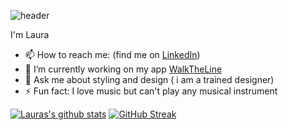 ![header](https://capsule-render.vercel.app/api?type=slice&color=auto&height=200&section=header&text=Hi%20there!&animation=fadeIn&fontAlign=80&fontAlignY=35)

I'm Laura
- 📫 How to reach me: (find me on [LinkedIn](https://www.linkedin.com/in/lauravikanis/))
- 🔭 I’m currently working on my app [WalkTheLine](https://github.com/lauravikanis/WalkTheLine)
- 💬 Ask me about styling and design ( i am a trained designer)
- ⚡ Fun fact: I love music but can't play any musical instrument

[![Lauras's github stats](https://github-readme-stats.vercel.app/api?username=lauravikanis&show_icons=true&hide=stars)](https://github.com/anuraghazra/github-readme-stats)
[![GitHub Streak](https://github-readme-streak-stats.herokuapp.com/?user=lauravikanis&theme=default)](https://github.com/DenverCoder1/github-readme-streak-stats)

<!--
**lauravikanis/lauravikanis** is a ✨ _special_ ✨ repository because its `README.md` (this file) appears on your GitHub profile.

Here are some ideas to get you started:


- 👯 I’m looking to collaborate on ...
- 🤔 I’m looking for help with ...
- 📫 How to reach me: ...
- 😄 Pronouns: ...
- 🌱 I’m currently trying to find a job (find me on [LinkedIn](https://www.linkedin.com/in/lauravikanis/))

-->
